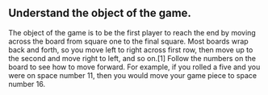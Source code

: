 ## Understand the object of the game.

The object of the game is to be the first player to reach the end by moving across the board from square one to the final square. Most boards wrap back and forth, so you move left to right across first row, then move up to the second and move right to left, and so on.[1]
Follow the numbers on the board to see how to move forward. For example, if you rolled a five and you were on space number 11, then you would move your game piece to space number 16.
